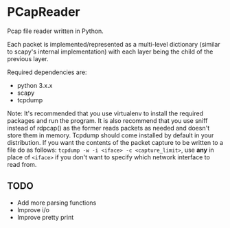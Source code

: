 # PCapReader
Pcap file reader written in Python.

Each packet is implemented/represented as a multi-level dictionary (similar to scapy's internal implementation) with each layer being the child of the previous layer.

Required dependencies are:
- python 3.x.x
- scapy
- tcpdump

Note: It's recommended that you use virtualenv to install the required packages and run the program. It is also recommend that you use sniff instead of rdpcap() as the former reads packets as needed and doesn't store them in memory. Tcpdump should come installed by default in your distribution. If you want the contents of the packet capture to be written to a file do as follows: `tcpdump -w -i <iface> -c <capture_limit>`, use **any** in place of `<iface>` if you don't want to specify which network interface to read from.

## TODO

* Add more parsing functions
* Improve i/o
* Improve pretty print
